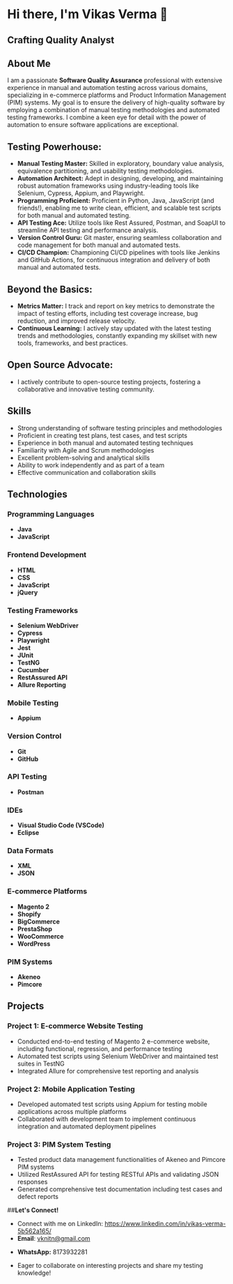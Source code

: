 # Hi there, I'm Vikas Verma 👋

<!--
**vikasnick/vikasnick** is a ✨ _special_ ✨ repository because its `README.md` (this file) appears on your GitHub profile.

Here are some ideas to get you started:
- 👯 I’m looking to collaborate on ...
- 🤔 I’m looking for help with ...
- 💬 Ask me about ...
- 📫 How to reach me: ...
- 😄 Pronouns: ...
- ⚡ Fun fact: ...
 🔭 I’m currently working at Webkul.
 
 🌱 I’m currently learning Java Selemium.
-->

<!--


**Bonus - Stand Out From the Crowd:**

* **Highlight Achievements:** Showcase awards or recognition received for your testing contributions.
* **Soft Skills Matter:** Briefly mention your communication, collaboration, and problem-solving skills to demonstrate your well-roundedness.
* **Eye-Catching Badges:** Consider adding badges from shields.io showcasing your expertise in various frameworks, languages, and testing methodologies.

**Remember:** Customize this template to reflect your unique skillset and experiences.

-->
## Crafting Quality Analyst

## About Me
I am a passionate **Software Quality Assurance** professional with extensive experience in manual and automation testing across various domains, specializing in e-commerce platforms and Product Information Management (PIM) systems. My goal is to ensure the delivery of high-quality software by employing a combination of manual testing methodologies and automated testing frameworks. I combine a keen eye for detail with the power of automation to ensure software applications are exceptional. 

## **Testing Powerhouse:**

* **Manual Testing Master:** Skilled in exploratory, boundary value analysis, equivalence partitioning, and usability testing methodologies.
* **Automation Architect:** Adept in designing, developing, and maintaining robust automation frameworks using industry-leading tools like Selenium, Cypress, Appium, and Playwright. 
* **Programming Proficient:** Proficient in Python, Java, JavaScript (and friends!), enabling me to write clean, efficient, and scalable test scripts for both manual and automated testing.
* **API Testing Ace:** Utilize tools like Rest Assured, Postman, and SoapUI to streamline API testing and performance analysis.
* **Version Control Guru:** Git master, ensuring seamless collaboration and code management for both manual and automated tests.
* **CI/CD Champion:** Championing CI/CD pipelines with tools like Jenkins and GitHub Actions, for continuous integration and delivery of both manual and automated tests.

## **Beyond the Basics:**

* **Metrics Matter:** I track and report on key metrics to demonstrate the impact of testing efforts, including test coverage increase, bug reduction, and improved release velocity.
* **Continuous Learning:** I actively stay updated with the latest testing trends and methodologies, constantly expanding my skillset with new tools, frameworks, and best practices.

## **Open Source Advocate:**

* I actively contribute to open-source testing projects, fostering a collaborative and innovative testing community.

## Skills
- Strong understanding of software testing principles and methodologies
- Proficient in creating test plans, test cases, and test scripts
- Experience in both manual and automated testing techniques
- Familiarity with Agile and Scrum methodologies
- Excellent problem-solving and analytical skills
- Ability to work independently and as part of a team
- Effective communication and collaboration skills

## Technologies

### Programming Languages
- **Java**
- **JavaScript**

### Frontend Development
- **HTML**
- **CSS**
- **JavaScript**
- **jQuery**

### Testing Frameworks
- **Selenium WebDriver**
- **Cypress**
- **Playwright**
- **Jest**
- **JUnit**
- **TestNG**
- **Cucumber**
- **RestAssured API**
- **Allure Reporting**

### Mobile Testing
- **Appium**

### Version Control
- **Git**
- **GitHub**

### API Testing
- **Postman**

### IDEs
- **Visual Studio Code (VSCode)**
- **Eclipse**

### Data Formats
- **XML**
- **JSON**

### E-commerce Platforms
- **Magento 2**
- **Shopify**
- **BigCommerce**
- **PrestaShop**
- **WooCommerce**
- **WordPress**

### PIM Systems
- **Akeneo**
- **Pimcore**

## Projects
### Project 1: E-commerce Website Testing
- Conducted end-to-end testing of Magento 2 e-commerce website, including functional, regression, and performance testing
- Automated test scripts using Selenium WebDriver and maintained test suites in TestNG
- Integrated Allure for comprehensive test reporting and analysis

### Project 2: Mobile Application Testing
- Developed automated test scripts using Appium for testing mobile applications across multiple platforms
- Collaborated with development team to implement continuous integration and automated deployment pipelines

### Project 3: PIM System Testing
- Tested product data management functionalities of Akeneo and Pimcore PIM systems
- Utilized RestAssured API for testing RESTful APIs and validating JSON responses
- Generated comprehensive test documentation including test cases and defect reports

##**Let's Connect!**
* Connect with me on LinkedIn: https://www.linkedin.com/in/vikas-verma-5b562a165/
* **Email**: vknitn@gmail.com
- **WhatsApp:** 8173932281
* Eager to collaborate on interesting projects and share my testing knowledge!
